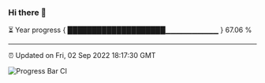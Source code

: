 ### Hi there 👋

⏳ Year progress { ████████████████████▁▁▁▁▁▁▁▁▁▁ } 67.06 %

---

⏰ Updated on Fri, 02 Sep 2022 18:17:30 GMT

![Progress Bar CI](https://github.com/liununu/liununu/workflows/Progress%20Bar%20CI/badge.svg)
